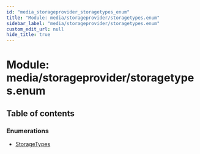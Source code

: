 ```yaml
---
id: "media_storageprovider_storagetypes_enum"
title: "Module: media/storageprovider/storagetypes.enum"
sidebar_label: "media/storageprovider/storagetypes.enum"
custom_edit_url: null
hide_title: true
---
```


# Module: media/storageprovider/storagetypes.enum

## Table of contents

### Enumerations

- [StorageTypes](../enums/media_storageprovider_storagetypes_enum.storagetypes.md)
